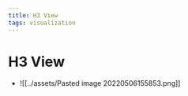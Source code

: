 ```yaml
---
title: H3 View
tags: visualization
---
```


# H3 View
- ![[../assets/Pasted image 20220506155853.png]]




























